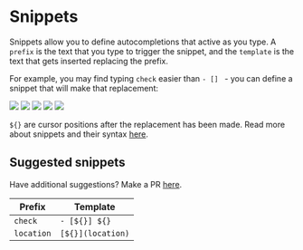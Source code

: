 # Snippets

Snippets allow you to define autocompletions that active as you type. A `prefix` is the text that you type to trigger the snippet, and the `template` is the text that gets inserted replacing the prefix.

For example, you may find typing `check` easier than `- [] ` - you can define a snippet that will make that replacement:

![](/images/snippets1.png)
![](/images/snippets2.png)
![](/images/snippets6.png)
![](/images/snippets4.png)
![](/images/snippets7.png)

`${}` are cursor positions after the replacement has been made. Read more about snippets and their syntax [here](https://codemirror.net/docs/ref/#autocomplete.snippet).

## Suggested snippets

Have additional suggestions? Make a PR [here](https://github.com/mark-when/docs).

|Prefix|Template|
|---|---|
|`check`|`- [${}] ${}`|
|`location`|`[${}](location)`|